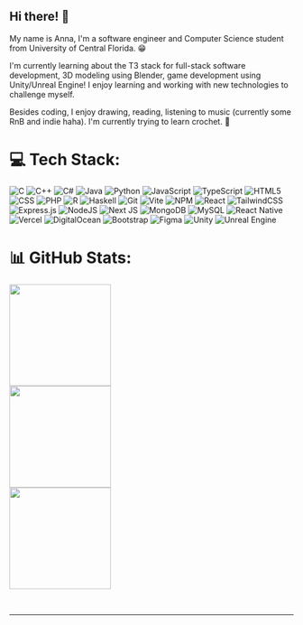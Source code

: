 ## Hi there! 👋

<!--
**crimzxun/crimzxun** is a ✨ _special_ ✨ repository because its `README.md` (this file) appears on your GitHub profile.

Here are some ideas to get you started:

- 🔭 I’m currently working on ...
- 🌱 I’m currently learning ...
- 👯 I’m looking to collaborate on ...
- 🤔 I’m looking for help with ...
- 💬 Ask me about ...
- 📫 How to reach me: ...
- 😄 Pronouns: ...
- ⚡ Fun fact: ...
-->

My name is Anna, I'm a software engineer and Computer Science student from University of Central Florida. 😁

I'm currently learning about the T3 stack for full-stack software development, 3D modeling using Blender, game development using Unity/Unreal Engine! I enjoy learning and working with new technologies to challenge myself. 

Besides coding, I enjoy drawing, reading, listening to music (currently some RnB and indie haha). I'm currently trying to learn crochet. 🧶

# 💻 Tech Stack:
![C](https://img.shields.io/badge/c-00599C.svg?style=for-the-badge&logo=c&logoColor=white) ![C++](https://img.shields.io/badge/c++-00599C.svg?style=for-the-badge&logo=c%2B%2B&logoColor=white) ![C#](https://img.shields.io/badge/c%23-512BD4.svg?style=for-the-badge&logo=c%23&logoColor=white) ![Java](https://img.shields.io/badge/java-ED8B00.svg?style=for-the-badge&logo=openjdk&logoColor=white) ![Python](https://img.shields.io/badge/python-3670A0?style=for-the-badge&logo=python&logoColor=ffdd54) ![JavaScript](https://img.shields.io/badge/javascript-323330.svg?style=for-the-badge&logo=javascript&logoColor=F7DF1E) ![TypeScript](https://img.shields.io/badge/typescript-3178C6.svg?style=for-the-badge&logo=typescript&logoColor=white) ![HTML5](https://img.shields.io/badge/html5-E34F26.svg?style=for-the-badge&logo=html5&logoColor=white) ![CSS](https://img.shields.io/badge/CSS-663399?style=for-the-badge&logo=css&logoColor=white) ![PHP](https://img.shields.io/badge/php-777BB4.svg?style=for-the-badge&logo=php&logoColor=white) ![R](https://img.shields.io/badge/r-919198?style=for-the-badge&logo=r&logoColor=276DC2) ![Haskell](https://img.shields.io/badge/haskell-333333?style=for-the-badge&logo=haskell&logoColor=8F4E8B) ![Git](https://img.shields.io/badge/git-F05033.svg?style=for-the-badge&logo=git&logoColor=white) ![Vite](https://img.shields.io/badge/vite-646CFF.svg?style=for-the-badge&logo=vite&logoColor=white) ![NPM](https://img.shields.io/badge/NPM-CB3837.svg?style=for-the-badge&logo=npm&logoColor=white) ![React](https://img.shields.io/badge/react-20232a.svg?style=for-the-badge&logo=react&logoColor=61DAFB) ![TailwindCSS](https://img.shields.io/badge/tailwindcss-38B2AC.svg?style=for-the-badge&logo=tailwind-css&logoColor=white) ![Express.js](https://img.shields.io/badge/express.js-404d59.svg?style=for-the-badge&logo=express&logoColor=61DAFB) ![NodeJS](https://img.shields.io/badge/node.js-6DA55F?style=for-the-badge&logo=node.js&logoColor=white) ![Next JS](https://img.shields.io/badge/Next-black?style=for-the-badge&logo=next.js&logoColor=white) ![MongoDB](https://img.shields.io/badge/MongoDB-4ea94b.svg?style=for-the-badge&logo=mongodb&logoColor=white) ![MySQL](https://img.shields.io/badge/mysql-4479A1.svg?style=for-the-badge&logo=mysql&logoColor=white) ![React Native](https://img.shields.io/badge/react_native-20232a.svg?style=for-the-badge&logo=react&logoColor=61DAFB) ![Vercel](https://img.shields.io/badge/vercel-000000.svg?style=for-the-badge&logo=vercel&logoColor=white) ![DigitalOcean](https://img.shields.io/badge/DigitalOcean-0167ff.svg?style=for-the-badge&logo=digitalOcean&logoColor=white) ![Bootstrap](https://img.shields.io/badge/bootstrap-8511FA.svg?style=for-the-badge&logo=bootstrap&logoColor=white) ![Figma](https://img.shields.io/badge/figma-F24E1E.svg?style=for-the-badge&logo=figma&logoColor=white) ![Unity](https://img.shields.io/badge/unity-000000.svg?style=for-the-badge&logo=unity&logoColor=white)
![Unreal Engine](https://img.shields.io/badge/unrealengine-313131.svg?style=for-the-badge&logo=unrealengine&logoColor=white)

# 📊 GitHub Stats:
<div>
    <!-- GitHub Stats Card -->
    <img src="https://github-readme-stats.vercel.app/api?username=crimzxun&theme=dracula&hide_border=false&include_all_commits=true&count_private=true" height="180em" />
</div>

<div>
    <!-- Streak Stats Card -->
    <img src="https://nirzak-streak-stats.vercel.app/?user=crimzxun&theme=dracula&hide_border=false" height="180em" />
</div>

<div>
    <!-- Top Languages Card -->
    <img src="https://github-readme-stats.vercel.app/api/top-langs/?username=crimzxun&theme=dracula&hide_border=false&include_all_commits=true&count_private=true&layout=compact" height="180em" />
</div>

<br/><hr>
